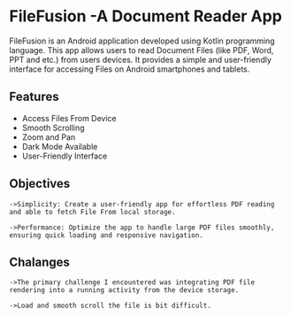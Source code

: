 
# FileFusion -A Document Reader App

FileFusion is an Android application developed using Kotlin programming language. This app allows users to read Document Files (like PDF, Word, PPT and etc.)  from users devices. It provides a simple and user-friendly interface for accessing Files on Android smartphones and tablets.
## Features

- Access Files From Device
- Smooth Scrolling
- Zoom and Pan
- Dark Mode Available
- User-Friendly Interface


## Objectives
    ->Simplicity: Create a user-friendly app for effortless PDF reading and able to fetch File From local storage.

    ->Performance: Optimize the app to handle large PDF files smoothly, ensuring quick loading and responsive navigation.
## Chalanges
    ->The primary challenge I encountered was integrating PDF file rendering into a running activity from the device storage.
    
    ->Load and smooth scroll the file is bit difficult.
